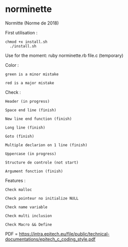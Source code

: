 # norminette
Normitte (Norme de 2018)

First utilisation :

	chmod +x install.sh
      ./install.sh     
Use for the moment:
	ruby norminette.rb file.c (temporary)

Color :

	green is a minor mistake

	red is a major mistake
Check :

	Header (in progress)

	Space end line (finish)

	New line end function (finish)

	Long line (finish)

	Goto (finish)

	Multiple declarion on 1 line (finish)

	Uppercase (in progress)

	Structure de controle (not start)

	Argument fonction (finish)
Features :

	Check malloc

	Check pointeur no initialize NULL

	Check name variable

	Check multi inclusion

	Check Macro && Define

	
PDF = https://intra.epitech.eu/file/public/technical-documentations/epitech_c_coding_style.pdf